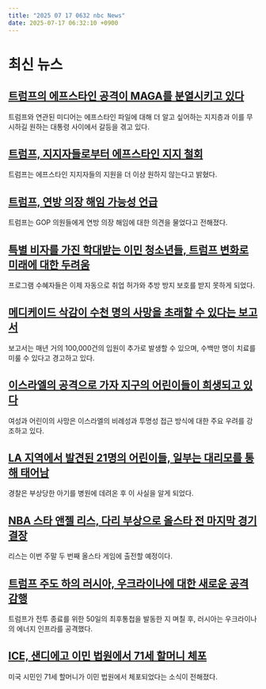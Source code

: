 ```yaml
---
title: "2025 07 17 0632 nbc News"
date: 2025-07-17 06:32:10 +0900
---
```


# 최신 뉴스

## [트럼프의 에프스타인 공격이 MAGA를 분열시키고 있다](https://www.nbcnews.com/politics/donald-trump/trump-maga-jeffrey-epstein-files-rcna219073)  
트럼프와 연관된 미디어는 에프스타인 파일에 대해 더 알고 싶어하는 지지층과 이를 무시하길 원하는 대통령 사이에서 갈등을 겪고 있다.  

## [트럼프, 지지자들로부터 에프스타인 지지 철회](https://www.nbcnews.com/politics/donald-trump/trump-disavows-supporters-pushing-jeffrey-epstein-bulls-dont-want-supp-rcna219078)  
트럼프는 에프스타인 지지자들의 지원을 더 이상 원하지 않는다고 밝혔다.  

## [트럼프, 연방 의장 해임 가능성 언급](https://www.nbcnews.com/business/business-news/trump-likely-will-fire-fed-chair-powell-soon-white-house-official-says-rcna219117)  
트럼프는 GOP 의원들에게 연방 의장 해임에 대한 의견을 물었다고 전해졌다.  

## [특별 비자를 가진 학대받는 이민 청소년들, 트럼프 변화로 미래에 대한 두려움](https://www.nbcnews.com/news/latino/abused-immigrant-youth-fear-deportation-trump-rcna219060)  
프로그램 수혜자들은 이제 자동으로 취업 허가와 추방 방지 보호를 받지 못하게 되었다.  

## [메디케이드 삭감이 수천 명의 사망을 초래할 수 있다는 보고서](https://www.nbcnews.com/health/health-news/another-report-suggests-medicaid-cuts-lead-thousands-deaths-rcna219086)  
보고서는 매년 거의 100,000건의 입원이 추가로 발생할 수 있으며, 수백만 명이 치료를 미룰 수 있다고 경고하고 있다.  

## [이스라엘의 공격으로 가자 지구의 어린이들이 희생되고 있다](https://www.nbcnews.com/world/gaza/gaza-children-dying-israel-strikes-palestine-offensive-idf-rcna218202)  
여성과 어린이의 사망은 이스라엘의 비례성과 투명성 접근 방식에 대한 주요 우려를 강조하고 있다.  

## [LA 지역에서 발견된 21명의 어린이들, 일부는 대리모를 통해 태어남](https://www.nbcnews.com/news/us-news/21-children-birthed-surrogate-mothers-found-arcadia-home-rcna219051)  
경찰은 부상당한 아기를 병원에 데려온 후 이 사실을 알게 되었다.  

## [NBA 스타 앤젤 리스, 다리 부상으로 올스타 전 마지막 경기 결장](https://www.nbcnews.com/sports/wnba/angel-reese-misses-skys-final-game-star-break-leg-injury-rcna219163)  
리스는 이번 주말 두 번째 올스타 게임에 출전할 예정이다.  

## [트럼프 주도 하의 러시아, 우크라이나에 대한 새로운 공격 감행](https://www.nbcnews.com/world/ukraine/russia-ukraine-war-trump-backtracks-attack-moscow-zelenskyy-putin-rcna219031)  
트럼프가 전투 종료를 위한 50일의 최후통첩을 발동한 지 며칠 후, 러시아는 우크라이나의 에너지 인프라를 공격했다.  

## [ICE, 샌디에고 이민 법원에서 71세 할머니 체포](https://www.nbcnews.com/news/us-news/ice-handcuffs-us-citizen-grandmother-san-diego-rcna218107)  
미국 시민인 71세 할머니가 이민 법원에서 체포되었다는 소식이 전해졌다.